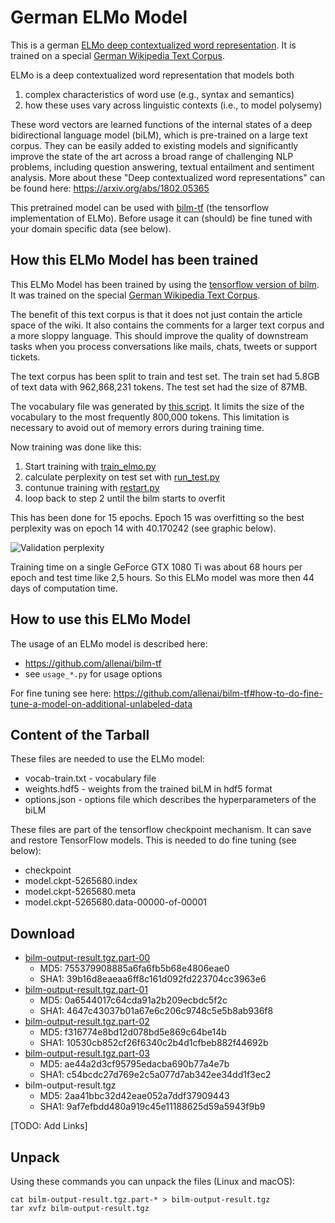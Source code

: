 # German ELMo Model
This is a german [ELMo deep contextualized word representation](https://allennlp.org/elmo). It is trained on a special [German Wikipedia Text Corpus](https://github.com/t-systems-on-site-services-gmbh/german-wikipedia-text-corpus).

ELMo is a deep contextualized word representation that models both 
1. complex characteristics of word use (e.g., syntax and semantics)
2. how these uses vary across linguistic contexts (i.e., to model polysemy)

These word vectors are learned functions of the internal states of a deep bidirectional language model (biLM), which is pre-trained on a large text corpus. They can be easily added to existing models and significantly improve the state of the art across a broad range of challenging NLP problems, including question answering, textual entailment and sentiment analysis. More about these "Deep contextualized word representations" can be found here: https://arxiv.org/abs/1802.05365

This pretrained model can be used with [bilm-tf](https://github.com/allenai/bilm-tf) (the tensorflow implementation of ELMo). Before usage it can (should) be fine tuned with your domain specific data (see below).

## How this ELMo Model has been trained
This ELMo Model has been trained by using the [tensorflow version of bilm](https://github.com/allenai/bilm-tf). It was trained on the special [German Wikipedia Text Corpus](https://github.com/t-systems-on-site-services-gmbh/german-wikipedia-text-corpus).

The benefit of this text corpus is that it does not just contain the article space of the wiki. It also contains the comments for a larger text corpus and a more sloppy language. This should improve the quality of downstream tasks when you process conversations like mails, chats, tweets or support tickets.

The text corpus has been split to train and test set. The train set had 5.8GB of text data with 962,868,231 tokens. The test set had the size of 87MB.

The vocabulary file was generated by [this script](https://github.com/PhilipMay/de-wiki-text-corpus-tools/blob/master/vocab_file_writer.py). It limits the size of the vocabulary to the most frequently 800,000 tokens. This limitation is necessary to avoid out of memory errors during training time.

Now training was done like this:
1. Start training with [train_elmo.py](https://github.com/allenai/bilm-tf/blob/master/bin/train_elmo.py)
2. calculate perplexity on test set with [run_test.py](https://github.com/allenai/bilm-tf/blob/master/bin/run_test.py)
3. contunue training with [restart.py](https://github.com/allenai/bilm-tf/blob/master/bin/restart.py)
4. loop back to step 2 until the bilm starts to overfit

This has been done for 15 epochs. Epoch 15 was overfitting so the best perplexity was on epoch 14 with 40.170242 (see graphic below).

![Validation perplexity](https://raw.githubusercontent.com/t-systems-on-site-services-gmbh/german-elmo-model/master/perplexity-german-bilm.png "Validation perplexity")

Training time on a single GeForce GTX 1080 Ti was about 68 hours per epoch and test time like 2,5 hours. So this ELMo model was more then 44 days of computation time.

## How to use this ELMo Model
The usage of an ELMo model is described here:
- https://github.com/allenai/bilm-tf
- see `usage_*.py` for usage options

For fine tuning see here: https://github.com/allenai/bilm-tf#how-to-do-fine-tune-a-model-on-additional-unlabeled-data

## Content of the Tarball
These files are needed to use the ELMo model:
- vocab-train.txt - vocabulary file
- weights.hdf5 - weights from the trained biLM in hdf5 format
- options.json - options file which describes the hyperparameters of the biLM

These files are part of the tensorflow checkpoint mechanism. It can save and restore TensorFlow models. This is needed to do fine tuning (see below):
- checkpoint
- model.ckpt-5265680.index
- model.ckpt-5265680.meta
- model.ckpt-5265680.data-00000-of-00001

## Download
- [bilm-output-result.tgz.part-00]()
  - MD5: 755379908885a6fa6fb5b68e4806eae0
  - SHA1: 39b16d8eaeaa6ff8c161d092fd223704cc3963e6
- [bilm-output-result.tgz.part-01]()
  - MD5: 0a6544017c64cda91a2b209ecbdc5f2c
  - SHA1: 4647c43037b01a67e6c206c9748c5e5b8ab936f8
- [bilm-output-result.tgz.part-02]()
  - MD5: f316774e8bd12d078bd5e869c64be14b
  - SHA1: 10530cb852cf26f6340c2b4d1cfbeb882f44692b
- [bilm-output-result.tgz.part-03]()
  - MD5: ae44a2d3cf95795edacba690b77a4e7b
  - SHA1: c54bcdc27d769e2c5a077d7ab342ee34dd1f3ec2
- bilm-output-result.tgz
  - MD5: 2aa41bbc32d42eae052a7ddf37909443
  - SHA1: 9af7efbdd480a919c45e11188625d59a5943f9b9

[TODO: Add Links]

## Unpack
Using these commands you can unpack the files (Linux and macOS):
```
cat bilm-output-result.tgz.part-* > bilm-output-result.tgz
tar xvfz bilm-output-result.tgz
```
